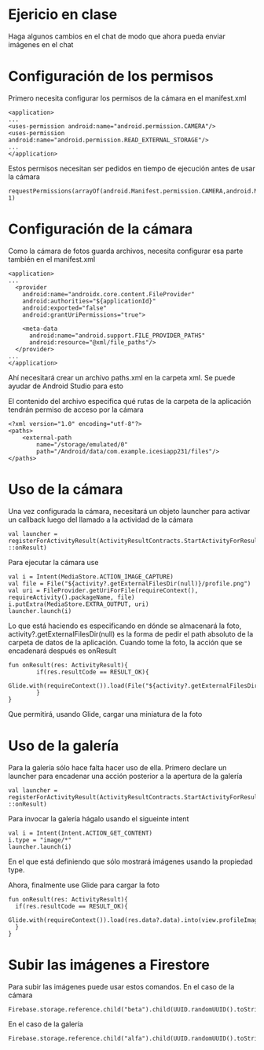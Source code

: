 # Ejericio en clase
Haga algunos cambios en el chat de modo que ahora pueda enviar imágenes en el chat

# Configuración de los permisos

Primero necesita configurar los permisos de la cámara en el manifest.xml

```
<application>
...
<uses-permission android:name="android.permission.CAMERA"/>
<uses-permission android:name="android.permission.READ_EXTERNAL_STORAGE"/>
...
</application>
```

Estos permisos necesitan ser pedidos en tiempo de ejecución antes de usar la cámara

```
requestPermissions(arrayOf(android.Manifest.permission.CAMERA,android.Manifest.permission.READ_EXTERNAL_STORAGE), 1)
```
# Configuración de la cámara
Como la cámara de fotos guarda archivos, necesita configurar esa parte también en el manifest.xml

```
<application>
...
  <provider
    android:name="androidx.core.content.FileProvider"
    android:authorities="${applicationId}"
    android:exported="false"
    android:grantUriPermissions="true">

    <meta-data
      android:name="android.support.FILE_PROVIDER_PATHS"
      android:resource="@xml/file_paths"/>
  </provider>
...
</application>
```
Ahí necesitará crear un archivo paths.xml en la carpeta xml. Se puede ayudar de Android Studio para esto

El contenido del archivo especifica qué rutas de la carpeta de la aplicación tendrán permiso de acceso por la cámara
```
<?xml version="1.0" encoding="utf-8"?>
<paths>
    <external-path
        name="/storage/emulated/0"
        path="/Android/data/com.example.icesiapp231/files"/>
</paths>
```

# Uso de la cámara
Una vez configurada la cámara, necesitará un objeto launcher para activar un callback luego del llamado a la actividad de la cámara

```
val launcher = registerForActivityResult(ActivityResultContracts.StartActivityForResult(), ::onResult)
```

Para ejecutar la cámara use
```
val i = Intent(MediaStore.ACTION_IMAGE_CAPTURE)
val file = File("${activity?.getExternalFilesDir(null)}/profile.png")
val uri = FileProvider.getUriForFile(requireContext(), requireActivity().packageName, file)
i.putExtra(MediaStore.EXTRA_OUTPUT, uri)
launcher.launch(i)
```
Lo que está haciendo es especificando en dónde se almacenará la foto, activity?.getExternalFilesDir(null) es la forma de pedir el path absoluto de la carpeta de datos de la aplicación. Cuando tome la foto, la acción que se encadenará después es onResult

```
fun onResult(res: ActivityResult){
        if(res.resultCode == RESULT_OK){
            Glide.with(requireContext()).load(File("${activity?.getExternalFilesDir(null)}/profile.png")).into(view.profileImage)
        }
}
```
Que permitirá, usando Glide, cargar una miniatura de la foto

# Uso de la galería
Para la galería sólo hace falta hacer uso de ella. Primero declare un launcher para encadenar una acción posterior a la apertura de la galería
```
val launcher = registerForActivityResult(ActivityResultContracts.StartActivityForResult(), ::onResult)
```

Para invocar la galería hágalo usando el sigueinte intent
```
val i = Intent(Intent.ACTION_GET_CONTENT)
i.type = "image/*"
launcher.launch(i)
```
En el que está definiendo que sólo mostrará imágenes usando la propiedad type.

Ahora, finalmente use Glide para cargar la foto
```
fun onResult(res: ActivityResult){
  if(res.resultCode == RESULT_OK){
    Glide.with(requireContext()).load(res.data?.data).into(view.profileImage)
  }
}
```


# Subir las imágenes a Firestore
Para subir las imágenes puede usar estos comandos.
En el caso de la cámara
```
Firebase.storage.reference.child("beta").child(UUID.randomUUID().toString()).putFile(Uri.fromFile(file))
``` 

En el caso de la galería

```
Firebase.storage.reference.child("alfa").child(UUID.randomUUID().toString()).putFile(res.data!!.data!!)
```
